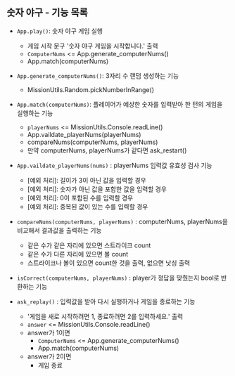 ## 숫자 야구 - 기능 목록

* `App.play()`: 숫자 야구 게임 실행
    - 게임 시작 문구 '숫자 야구 게임을 시작합니다.' 출력 
    - `ComputerNums` <= App.generate_computerNums()
    - App.match(computerNums)

* `App.generate_computerNums()`: 3자리 수 랜덤 생성하는 기능
    - MissionUtils.Random.pickNumberInRange()

* `App.match(computerNums)`: 플레이어가 예상한 숫자를 입력받아 한 턴의 게임을 실행하는 기능
    - `playerNums` <= MissionUtils.Console.readLine()
    - App.vaildate_playerNums(playerNums)
    - compareNums(computerNums, playerNums)
    - 만약 computerNums, playerNums가 같다면 ask_restart()

* `App.vaildate_playerNums(nums)` : playerNums 입력값 유효성 검사 기능
    - [예외 처리]: 길이가 3이 아닌 값을 입력할 경우  
    - [예외 처리]: 숫자가 아닌 값을 포함한 값을 입력할 경우  
    - [예외 처리]: 0이 포함된 수를 입력할 경우  
    - [예외 처리]: 중복된 값이 있는 수를 입력할 경우  

* `compareNums(computerNums, playerNums)` : computerNums, playerNums을 비교해서 결과값을 출력하는 기능
    - 같은 수가 같은 자리에 있으면 스트라이크 count
    - 같은 수가 다른 자리에 있으면 볼 count
    - 스트라이크나 볼이 있으면 count한 것을 출력, 없으면 낫싱 출력

* `isCorrect(computerNums, playerNums)` : player가 정답을 맞췄는지 bool로 반환하는 기능

* `ask_replay()` : 입력값을 받아 다시 실행하거나 게임을 종료하는 기능
    - '게임을 새로 시작하려면 1, 종료하려면 2를 입력하세요.' 출력
    - `answer` <=  MissionUtils.Console.readLine()
    - answer가 1이면
        + `ComputerNums` <= App.generate_computerNums()
        + App.match(computerNums)
    - answer가 2이면
        + 게임 종료